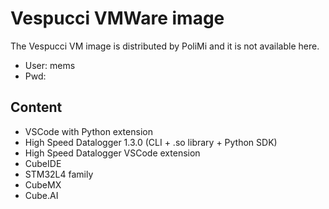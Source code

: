 # Vespucci VMWare image

The Vespucci VM image is distributed by PoliMi and it is not available here.

* User: mems
* Pwd: <will be communicated in the lab>

## Content

* VSCode with Python extension
* High Speed Datalogger 1.3.0 (CLI + .so library + Python SDK)
* High Speed Datalogger VSCode extension
* CubeIDE
* STM32L4 family
* CubeMX
* Cube.AI
